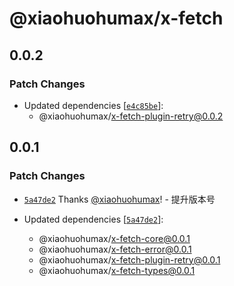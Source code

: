 # @xiaohuohumax/x-fetch

## 0.0.2

### Patch Changes

- Updated dependencies [[`e4c85be`](https://github.com/xiaohuohumax/x-fetch/commit/e4c85be124fe30b71bb24b2218bbb021314bba6f)]:
  - @xiaohuohumax/x-fetch-plugin-retry@0.0.2

## 0.0.1

### Patch Changes

- [`5a47de2`](https://github.com/xiaohuohumax/x-fetch/commit/5a47de284bfe1d20b7e101982f76fb30cbc4a71c) Thanks [@xiaohuohumax](https://github.com/xiaohuohumax)! - 提升版本号

- Updated dependencies [[`5a47de2`](https://github.com/xiaohuohumax/x-fetch/commit/5a47de284bfe1d20b7e101982f76fb30cbc4a71c)]:
  - @xiaohuohumax/x-fetch-core@0.0.1
  - @xiaohuohumax/x-fetch-error@0.0.1
  - @xiaohuohumax/x-fetch-plugin-retry@0.0.1
  - @xiaohuohumax/x-fetch-types@0.0.1
